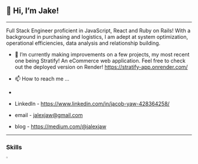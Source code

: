 ## 👋 Hi, I’m Jake! 
---
Full Stack Engineer proficient in JavaScript, React and Ruby on Rails! With a background in purchasing and logistics, I am adept at system optimization, operational efficiencies, data analysis and relationship building.

- 🌱 I’m currently making improvements on a few projects, my most recent one being Stratify! An eCommerce web application. Feel free to check out the deployed version on Render! https://stratify-app.onrender.com/
<!-- - 💞️ I’m looking to collaborate on -->
- 📫 How to reach me ...
- <link rel="stylesheet" href="https://cdn.jsdelivr.net/gh/devicons/devicon@v2.15.1/devicon.min.css">

- LinkedIn - https://www.linkedin.com/in/jacob-yaw-428364258/
- email - jalexjaw@gmail.com
- blog - https://medium.com/@jalexjaw
---
### Skills
<img style="height:2%; width:2%" src="https://cdn.jsdelivr.net/gh/devicons/devicon/icons/javascript/javascript-original.svg" />


<!---
Huntysaurus/Huntysaurus is a ✨ special ✨ repository because its `README.md` (this file) appears on your GitHub profile.
You can click the Preview link to take a look at your changes.
--->
